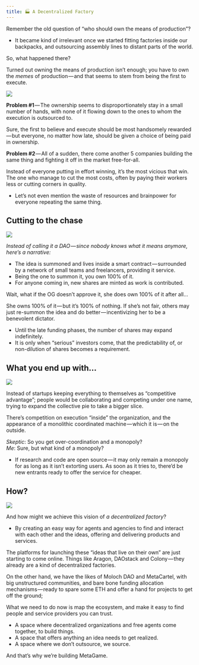 ```yaml
---
title: 🏭 A Decentralized Factory
---
```



Remember the old question of “who should own the means of production”?  
- It became kind of irrelevant once we started fitting factories inside our backpacks, and outsourcing assembly lines to distant parts of the world.

So, what happened there?

Turned out owning the means of production isn’t enough; you have to own the _memes_ of production — and that seems to stem from being the first to execute.

![](https://cdn.substack.com/image/fetch/w_1456,c_limit,f_auto,q_auto:good/https%3A%2F%2Fbucketeer-e05bbc84-baa3-437e-9518-adb32be77984.s3.amazonaws.com%2Fpublic%2Fimages%2Fcfd761ec-3a78-4c64-98c7-2b2f73c6990c_873x536.jpeg)

**Problem #1** — The ownership seems to disproportionately stay in a small number of hands, with none of it flowing down to the ones to whom the execution is outsourced to.

Sure, the first to believe and execute should be most handsomely rewarded — but everyone, no matter how late, should be given a choice of being paid in ownership.

**Problem #2** — All of a sudden, there come another 5 companies building the same thing and fighting it off in the market free-for-all.

Instead of everyone putting in effort winning, it’s the most vicious that win. The one who manage to cut the most costs, often by paying their workers less or cutting corners in quality.

-   Let’s not even mention the waste of resources and brainpower for everyone repeating the same thing.
    

## Cutting to the chase

![](https://cdn.substack.com/image/fetch/w_1456,c_limit,f_auto,q_auto:good/https%3A%2F%2Fbucketeer-e05bbc84-baa3-437e-9518-adb32be77984.s3.amazonaws.com%2Fpublic%2Fimages%2F28ca9e21-cc7b-46a1-8c5b-65177c3a3dfb_873x404.png)

_Instead of calling it a DAO — since nobody knows what it means anymore, here’s a narrative:_

-   The idea is summoned and lives inside a smart contract — surrounded by a network of small teams and freelancers, providing it service.
-   Being the one to summon it, you own 100% of it.
-   For anyone coming in, new shares are minted as work is contributed.
    

Wait, what if the OG doesn’t approve it, she does own 100% of it after all…

She owns 100% of it — but it’s 100% of nothing. If she’s not fair, others may just re-summon the idea and do better — incentivizing her to be a benevolent dictator.

-   Until the late funding phases, the number of shares may expand indefinitely.
-   It is only when “serious” investors come, that the predictability of, or non-dilution of shares becomes a requirement.
    

## What you end up with…

![](https://cdn.substack.com/image/fetch/w_1456,c_limit,f_auto,q_auto:good/https%3A%2F%2Fbucketeer-e05bbc84-baa3-437e-9518-adb32be77984.s3.amazonaws.com%2Fpublic%2Fimages%2Fcbd36e53-0c0d-4d3e-aefd-176ea358df2b_873x582.jpeg)

Instead of startups keeping everything to themselves as “competitive advantage”; people would be collaborating and competing under one name, trying to expand the collective pie to take a bigger slice.

There’s competition on execution “inside” the organization, and the appearance of a monolithic coordinated machine — which it is — on the outside.

_Skeptic_: So you get over-coordination and a monopoly?  
_Me_: Sure, but what kind of a monopoly?

- If research and code are open source — it may only remain a monopoly for as long as it isn’t extorting users. As soon as it tries to, there’d be new entrants ready to offer the service for cheaper.

## How?

![](https://i.imgur.com/iZfeioh.png)

And how might we achieve this vision of _a decentralized factory_?

-   By creating an easy way for agents and agencies to find and interact with each other and the ideas, offering and delivering products and services.
    

The platforms for launching these “ideas that live on their own” are just starting to come online. Things like Aragon, DAOstack and Colony — they already are a kind of decentralized factories.

On the other hand, we have the likes of Moloch DAO and MetaCartel, with big unstructured communities, and bare bone funding allocation mechanisms — ready to spare some ETH and offer a hand for projects to get off the ground;

What we need to do now is map the ecosystem, and make it easy to find people and service providers you can trust.

-   A space where decentralized organizations and free agents come together, to build things.
-   A space that offers anything an idea needs to get realized.
-   A space where we don’t outsource, we source.
 
And that’s why we’re building MetaGame.
